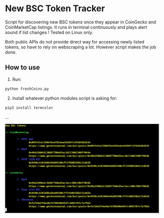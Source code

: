New BSC Token Tracker
=====

Script for discovering new BSC tokens once they appear in CoinGecko and CoinMarketCap listings. It runs in terminal continuously and plays alert sound if list changes ! Tested on Linux only.

Both public APIs do not provide direct way for accessing newly listed tokens, so have to rely on webscraping a lot. However script makes the job done.

## How to use
1. Run:
```bash
python freshCoins.py
```
2. Install whatever python modules script is asking for:
```bash
pip3 install termcolor
```
...

![working_example](exampleView.png)
